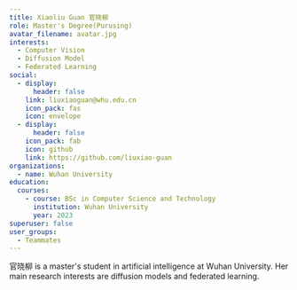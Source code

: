 ```yaml
---
title: Xiaoliu Guan 官晓柳
role: Master's Degree(Purusing)
avatar_filename: avatar.jpg
interests:
  - Computer Vision
  - Diffusion Model
  - Federated Learning
social:
  - display:
      header: false
    link: liuxiaoguan@whu.edu.cn
    icon_pack: fas
    icon: envelope
  - display:
      header: false
    icon_pack: fab
    icon: github
    link: https://github.com/liuxiao-guan
organizations:
  - name: Wuhan University
education:
  courses:
    - course: BSc in Computer Science and Technology
      institution: Wuhan University
      year: 2023
superuser: false
user_groups:
  - Teammates
---
```

<!--StartFragment-->

官晓柳 is a master's student in artificial intelligence at Wuhan University. Her main research interests are diffusion models and federated learning.

<!--EndFragment-->